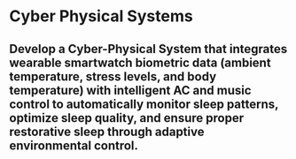 # Cyber Physical Systems
## Develop a Cyber-Physical System that integrates wearable smartwatch biometric data (ambient temperature, stress levels, and body temperature) with intelligent AC and music control to automatically monitor sleep patterns, optimize sleep quality, and ensure proper restorative sleep through adaptive environmental control.
